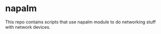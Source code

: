 # napalm
This repo contains scripts that use napalm module to do networking stuff with network devices.
